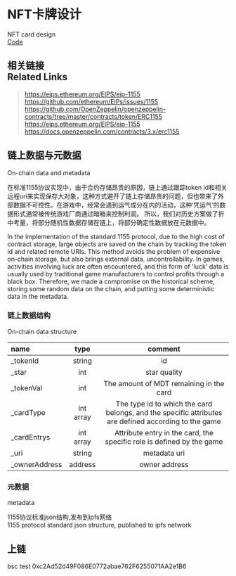 # NFT卡牌设计  
NFT card design  
[Code](/src/contracts/MiracleCard.sol)

相关链接  
Related Links
-------------
>https://eips.ethereum.org/EIPS/eip-1155  
>https://github.com/ethereum/EIPs/issues/1155  
>https://github.com/OpenZeppelin/openzeppelin-contracts/tree/master/contracts/token/ERC1155  
>https://eips.ethereum.org/EIPS/eip-1155  
>https://docs.openzeppelin.com/contracts/3.x/erc1155  

## 链上数据与元数据
On-chain data and metadata  

在标准1155协议实现中，由于合约存储昂贵的原因，链上通过跟踪token id和相关远程uri来实现保存大对象，这种方式避开了链上存储昂贵的问题，但也带来了外部数据不可控性。在游戏中，经常会遇到运气成分在内的活动，这种‘凭运气’的数据形式通常被传统游戏厂商通过暗箱来控制利润。
所以，我们对历史方案做了折中考量，将部分随机性数据存储在链上，将部分确定性数据放在元数据中。  

In the implementation of the standard 1155 protocol, due to the high cost of contract storage, large objects are saved on the chain by tracking the token id and related remote URIs. This method avoids the problem of expensive on-chain storage, but also brings external data. uncontrollability. In games, activities involving luck are often encountered, and this form of 'luck' data is usually used by traditional game manufacturers to control profits through a black box.
Therefore, we made a compromise on the historical scheme, storing some random data on the chain, and putting some deterministic data in the metadata.  

### 链上数据结构
On-chain data structure

| name         |    type  | comment  |
| :--------    | :------: | :--: |
| _tokenId     | string   | id   |
| _star        |   int    | star quality  |
| _tokenVal    |   int    | The amount of MDT remaining in the card  |
| _cardType    | int array| The type id to which the card belongs, and the specific attributes are defined according to the game|
| _cardEntrys  | int array| Attribute entry in the card, the specific role is defined by the game|
| _uri         | string   | metadata uri|
| _ownerAddress| address  | owner address|  
  

### 元数据
metadata
  
1155协议标准json结构,发布到ipfs网络  
1155 protocol standard json structure, published to ipfs network

## 上链

bsc test 0xc2Ad52d49F086E0772abae762F6255071AA2e1B6